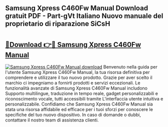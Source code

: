 ## Samsung Xpress C460Fw Manual Download gratuit PDF - Part-gVt Italiano Nuovo manuale del proprietario di riparazione SiCsH

# <h2><a href="http://dfcw4o.blite.top/?on=Samsung+Xpress+C460Fw+Manual">🔗Download 👉🔴 Samsung Xpress C460Fw Manual</a></h2>

[![Samsung Xpress C460Fw Manual download](https://i.imgur.com/lujVjoI.png)](http://dfcw4o.blite.top/?on=Samsung+Xpress+C460Fw+Manual)
Benvenuto nella guida per l'utente Samsung Xpress C460Fw Manual, la tua risorsa definitiva per comprendere e utilizzare il tuo nuovo prodotto. Grazie per aver scelto il marchio ci impegniamo a fornirti prodotti e servizi eccezionali. Le funzionalità avanzate di Samsung Xpress C460Fw Manual includono Supporto multilingue, traduzione in tempo reale, gadget personalizzabili e riconoscimento vocale, tutti accessibili tramite L'interfaccia utente intuitiva e personalizzabile. Confidiamo che Samsung Xpress C460Fw Manual sia stata una risorsa affidabile ed efficace per i tuoi sforzi per conoscere le specifiche del tuo nuovo dispositivo. In caso di domande o dubbi, contattare il nostro team di assistenza clienti.
